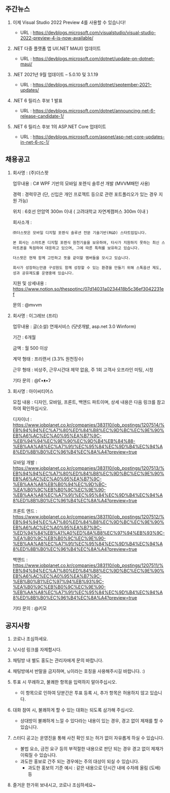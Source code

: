 ## 주간뉴스
1) 이제 Visual Studio 2022 Preview 4를 사용할 수 있습니다!
    - URL : https://devblogs.microsoft.com/visualstudio/visual-studio-2022-preview-4-is-now-available/

2) .NET 다중 플랫폼 앱 UI(.NET MAUI) 업데이트
    - URL : https://devblogs.microsoft.com/dotnet/update-on-dotnet-maui/

3) .NET 2021년 9월 업데이트 – 5.0.10 및 3.1.19
    - URL : https://devblogs.microsoft.com/dotnet/september-2021-updates/

4) .NET 6 릴리스 후보 1 발표
    - URL : https://devblogs.microsoft.com/dotnet/announcing-net-6-release-candidate-1/

5) .NET 6 릴리스 후보 1의 ASP.NET Core 업데이트
    - URL : https://devblogs.microsoft.com/aspnet/asp-net-core-updates-in-net-6-rc-1/


## 채용공고
1) 회사명 : (주)더스팟

    업무내용 : C# WPF 기반의 모바일 포렌식 솔루션 개발 (MVVM패턴 사용)
    
    경력 : 경력무관 (단, 신입은 개인 프로젝트 등으로 관련 포트폴리오가 있는 경우 지원 가능)
    
    위치 : 6호선 안암역 300m 이내 ( 고려대학교 자연계캠퍼스 300m 이내 )
    
    회사소개 : 
        
       ㈜더스팟은 모바일 디지털 포렌식 솔루션 전문 기술기반(R&D) 스타트업입니다.

       본 회사는 스마트폰 디지털 포렌식 원천기술을 보유하여, 타사가 지원하지 못하는 최신 스마트폰을 독점하여 대응하고 있으며, 그에 따른 특허를 보유하고 있습니다.
        
       더스팟은 현재 함께 고민하고 뜻을 같이할 멤버들을 모시고 있습니다.
             
       회사가 성장하는만큼 구성원도 함께 성장할 수 있는 환경을 만들기 위해 스톡옵션 제도, 성과 공유제도를 운영중에 있습니다.
    
    지원 및 상세내용 : https://www.notion.so/thespotinc/07d14031a0234418b5c36ef3042231ef
    
   문의 : @mvvm
   
2) 회사명 : 이그레브 (프리)

    업무내용 : 글(소설) 연재서비스 (닷넷개발, asp.net 3.0 Winform)
    
    기간 : 6개월
    
    금액 : 월 500 이상
    
    계약 형태 : 프리랜서 (3.3% 원천징수)
    
    근무 형태 : 비상주, 근무시간대 제약 없음, 주 1회 고객사 오프라인 미팅, 시청
    
    기타 문의 : @ʕ•ᴥ•ʔ
    
3) 회사명 : 아이씨티어스

    모집 내용 : 디자인, 모바일, 프론트, 백앤드 파트이며, 상세 내용은 다음 링크를 참고하여 확인하십시오.
    
    디자이너 : https://www.jobplanet.co.kr/companies/383110/job_postings/1207514/%EB%94%94%EC%A7%80%ED%84%B8%EC%9D%BC%EC%9E%90%EB%A6%AC%EC%A0%95%EA%B7%9C-%EB%94%94%EC%9E%90%EC%9D%B4%EB%84%88-%EB%AA%A8%EC%A7%91/%EC%95%84%EC%9D%B4%EC%94%A8%ED%8B%B0%EC%96%B4%EC%8A%A4?preview=true
    
    모바일 개발 : https://www.jobplanet.co.kr/companies/383110/job_postings/1207513/%EB%94%94%EC%A7%80%ED%84%B8%EC%9D%BC%EC%9E%90%EB%A6%AC%EC%A0%95%EA%B7%9C-%EB%AA%A8%EB%B0%94%EC%9D%BC-%EA%B0%9C%EB%B0%9C%EC%9E%90-%EB%AA%A8%EC%A7%91/%EC%95%84%EC%9D%B4%EC%94%A8%ED%8B%B0%EC%96%B4%EC%8A%A4?preview=true
    
    프론트 앤드 : https://www.jobplanet.co.kr/companies/383110/job_postings/1207512/%EB%94%94%EC%A7%80%ED%84%B8%EC%9D%BC%EC%9E%90%EB%A6%AC%EC%A0%95%EA%B7%9C-%ED%94%84%EB%A1%A0%ED%8A%B8%EC%97%94%EB%93%9C-%EA%B0%9C%EB%B0%9C%EC%9E%90-%EB%AA%A8%EC%A7%91/%EC%95%84%EC%9D%B4%EC%94%A8%ED%8B%B0%EC%96%B4%EC%8A%A4?preview=true
    
    백앤드 : https://www.jobplanet.co.kr/companies/383110/job_postings/1207511/%EB%94%94%EC%A7%80%ED%84%B8%EC%9D%BC%EC%9E%90%EB%A6%AC%EC%A0%95%EA%B7%9C-%EB%B0%B1%EC%97%94%EB%93%9C-%EA%B0%9C%EB%B0%9C%EC%9E%90-%EB%AA%A8%EC%A7%91/%EC%95%84%EC%9D%B4%EC%94%A8%ED%8B%B0%EC%96%B4%EC%8A%A4?preview=true
    
    기타 문의 : @키모
    

## 공지사항
1) 코로나 조심하세요.

2) 낚시성 링크를 자제합시다.

3) 채팅방 내 별도 홍도는 관리자에게 문의 바랍니다.

4) 채팅방에서 반말을 금지하며, `님`이라는 호칭을 사용해주시길 바랍니다. :)

5) 투표 시 무례하고, 불쾌한 항목을 입력하지 말아주십시오.
    - 이 항목으로 인하여 당분간은  투표 등록 시, 추가 항목은 허용하지 않고 있습니다.

6) 대화 참여 시, 불쾌하게 할 수 있는 대화는 되도록 삼가해 주십시오.
    - 상대방이 불쾌하게 느낄 수 있다라는 내용이 있는 경우, 경고 없이 제재를 할 수 있습니다.

7) 스터디 공고는 운영진을 통해 사전 확인 또는 허가 없이 자유롭게 하실 수 있습니다.
    - 불법 요소, 금전 요구 등의 부적절한 내용으로 판단 되는 경우 경고 없이 제재가 이뤄질 수 있습니다.
    - 과도한 홍보로 간주 되는 경우에는 주의 대상이 되실 수 있습니다.
        * 과도한 홍보의 기준 예시 : 같은 내용으로 단시간 내에 수차례 올림 (도배) 등

8) 즐거운 한가위 보내시고, 코로나 조심하세요~

